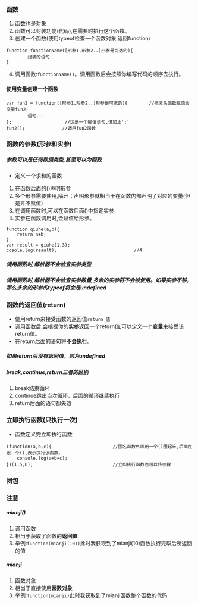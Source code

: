 ### 函数
1. 函数也是对象
2. 函数可以封装功能(代码),在需要时执行这个函数。
3. 创建一个函数(使用typeof检查一个函数对象,返回function)
```
function functionName([形参1,形参2..]形参是可选的){
        封装的语句...
}
```
4. 调用函数:`functionName()`。调用函数后会按照你编写代码的顺序去执行。



#### 使用变量创建一个函数
```
var fun2 = function([形参1,形参2..]形参是可选的){        //把匿名函数赋值给变量fun2;
        语句...
};                    //这是一个赋值语句,请加上';'
fun2();              //调用fun2函数
```

### 函数的参数(形参和实参)
##### 参数可以是任何数据类型,甚至可以为函数
- 定义一个求和的函数
1. 在函数后面的()声明形参
2. 多个形参需要使用,隔开；声明形参就相当于在函数内部声明了对应的变量(但是并不赋值)
3. 在调用函数时,可以在函数后面()中指定实参
4. 实参在函数调用时,会赋值给形参。
```
function qiuhe(a,b){
    return a+b;
}
var result = qiuhe(1,3);                   
cosole.log(result);                             //4
```
##### 调用函数时,解析器不会检查实参类型
##### 调用函数时,解析器不会检查实参数量,多余的实参将不会被使用。如果实参不够，那么多余的形参的typeof将会是undefined

### 函数的返回值(return)
- 使用return来接受函数的返回值`return 值`
- 调用函数后,会根据你的**实参**返回一个return值,可以定义一个**变量**来接受该return值。
- 在return后面的语句将**不会执行**。
##### 如果return后没有返回值，则为undefined
##### break,continue,return三者的区别
1. break结束循环
2. continue跳出当次循环，后面的循环继续执行
3. return后面的语句都失效
### 立即执行函数(只执行一次)
- 函数定义完立即执行函数
```        
(function(a,b,c){                       //匿名函数外面用一个()圈起来,后面在跟一个(),表示执行该函数。
    console.log(a+b+c);
})(1,5,6);                              //立即执行函数也可以传参数
```
### 闭包

### 注意
##### mianji()
1. 调用函数
2. 相当于获取了函数的**返回值**
3. 举例:`function(mianji(10))`此时我获取到了mianji(10)函数执行完毕后所返回的值
##### mianji
1. 函数对象
2. 相当于直接使用**函数对象**
3. 举例:`function(mianji)`此时我获取到了mianji函数整个函数的代码

